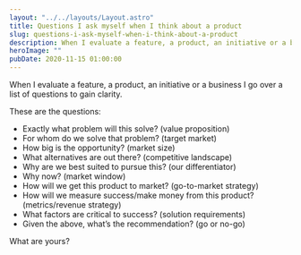 ```yaml
---
layout: "../../layouts/Layout.astro"
title: Questions I ask myself when I think about a product
slug: questions-i-ask-myself-when-i-think-about-a-product
description: When I evaluate a feature, a product, an initiative or a business I go over a list of questions to gain clarity
heroImage: ""
pubDate: 2020-11-15 01:00:00
---
```


When I evaluate a feature, a product, an initiative or a business I go over a list of questions to gain clarity.

These are the questions:

- Exactly what problem will this solve? (value proposition)
- For whom do we solve that problem? (target market)
- How big is the opportunity? (market size)
- What alternatives are out there? (competitive landscape)
- Why are we best suited to pursue this? (our differentiator)
- Why now? (market window)
- How will we get this product to market? (go-to-market strategy)
- How will we measure success/make money from this product? (metrics/revenue strategy)
- What factors are critical to success? (solution requirements)
- Given the above, what’s the recommendation? (go or no-go)

What are yours?
